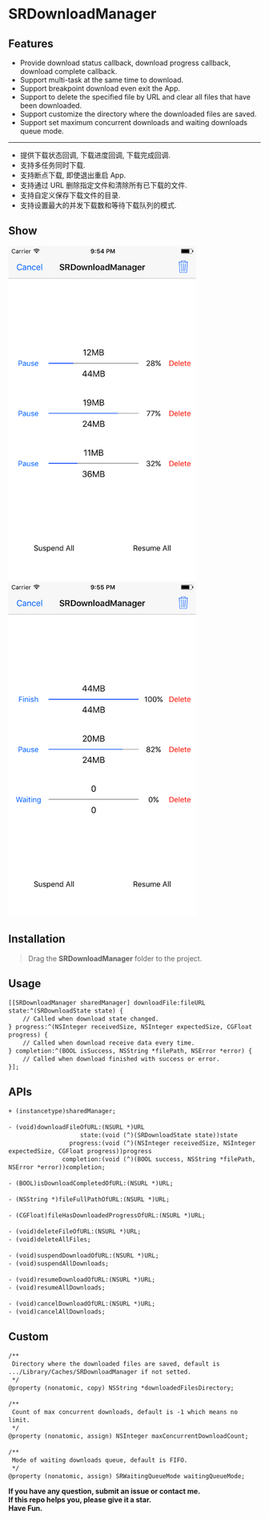 # SRDownloadManager

## Features

* Provide download status callback, download progress callback, download complete callback.
* Support multi-task at the same time to download.
* Support breakpoint download even exit the App.
* Support to delete the specified file by URL and clear all files that have been downloaded.
* Support customize the directory where the downloaded files are saved.
* Support set maximum concurrent downloads and waiting downloads queue mode.

***

* 提供下载状态回调, 下载进度回调, 下载完成回调.
* 支持多任务同时下载.
* 支持断点下载, 即使退出重启 App.
* 支持通过 URL 删除指定文件和清除所有已下载的文件.
* 支持自定义保存下载文件的目录.
* 支持设置最大的并发下载数和等待下载队列的模式.

## Show

![image](./show1.png) ![image](./show2.png)

## Installation

> Drag the **SRDownloadManager** folder to the project.

## Usage

````objc
[[SRDownloadManager sharedManager] downloadFile:fileURL state:^(SRDownloadState state) {
    // Called when download state changed.
} progress:^(NSInteger receivedSize, NSInteger expectedSize, CGFloat progress) {
    // Called when download receive data every time.
} completion:^(BOOL isSuccess, NSString *filePath, NSError *error) {
    // Called when download finished with success or error.
}];
````

## APIs

````objc
+ (instancetype)sharedManager;

- (void)downloadFileOfURL:(NSURL *)URL
                    state:(void (^)(SRDownloadState state))state
                 progress:(void (^)(NSInteger receivedSize, NSInteger expectedSize, CGFloat progress))progress
               completion:(void (^)(BOOL success, NSString *filePath, NSError *error))completion;

- (BOOL)isDownloadCompletedOfURL:(NSURL *)URL;

- (NSString *)fileFullPathOfURL:(NSURL *)URL;

- (CGFloat)fileHasDownloadedProgressOfURL:(NSURL *)URL;

- (void)deleteFileOfURL:(NSURL *)URL;
- (void)deleteAllFiles;

- (void)suspendDownloadOfURL:(NSURL *)URL;
- (void)suspendAllDownloads;

- (void)resumeDownloadOfURL:(NSURL *)URL;
- (void)resumeAllDownloads;

- (void)cancelDownloadOfURL:(NSURL *)URL;
- (void)cancelAllDownloads;
````

## Custom

````objc
/**
 Directory where the downloaded files are saved, default is .../Library/Caches/SRDownloadManager if not setted.
 */
@property (nonatomic, copy) NSString *downloadedFilesDirectory;

/**
 Count of max concurrent downloads, default is -1 which means no limit.
 */
@property (nonatomic, assign) NSInteger maxConcurrentDownloadCount;

/**
 Mode of waiting downloads queue, default is FIFO.
 */
@property (nonatomic, assign) SRWaitingQueueMode waitingQueueMode;
````

**If you have any question, submit an issue or contact me.**   
**If this repo helps you, please give it a star.**  
**Have Fun.**